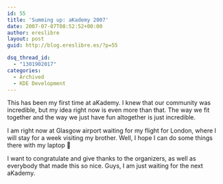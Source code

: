 ```yaml
---
id: 55
title: 'Summing up: aKademy 2007'
date: 2007-07-07T08:52:52+00:00
author: ereslibre
layout: post
guid: http://blog.ereslibre.es/?p=55

dsq_thread_id:
  - "1301902017"
categories:
  - Archived
  - KDE Development
---
```

This has been my first time at aKademy. I knew that our community was incredible, but my idea right now is even more than that. The way we fit together and the way we just have fun altogether is just incredible.

I am right now at Glasgow airport waiting for my flight for London, where I will stay for a week visiting my brother. Well, I hope I can do some things there with my laptop 🙂

I want to congratulate and give thanks to the organizers, as well as everybody that made this so nice. Guys, I am just waiting for the next aKademy.

